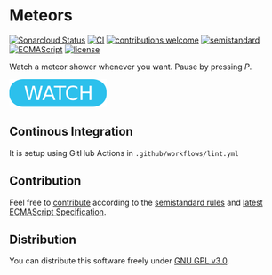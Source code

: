 # Meteors

[![Sonarcloud Status](https://sonarcloud.io/api/project_badges/measure?project=berkerol_meteors&metric=alert_status)](https://sonarcloud.io/dashboard?id=berkerol_meteors)
[![CI](https://github.com/berkerol/meteors/actions/workflows/lint.yml/badge.svg?branch=master)](https://github.com/berkerol/meteors/actions/workflows/lint.yml)
[![contributions welcome](https://img.shields.io/badge/contributions-welcome-brightgreen.svg)](https://github.com/berkerol/meteors/issues)
[![semistandard](https://img.shields.io/badge/code%20style-semistandard-brightgreen.svg)](https://github.com/Flet/semistandard)
[![ECMAScript](https://img.shields.io/badge/ECMAScript-latest-brightgreen.svg)](https://www.ecma-international.org/ecma-262)
[![license](https://img.shields.io/badge/license-GNU%20GPL%20v3.0-blue.svg)](https://github.com/berkerol/meteors/blob/master/LICENSE)

Watch a meteor shower whenever you want. Pause by pressing _P_.

[![button](watch.png)](https://berkerol.github.io/meteors/meteors.html)

## Continous Integration

It is setup using GitHub Actions in `.github/workflows/lint.yml`

## Contribution

Feel free to [contribute](https://github.com/berkerol/meteors/issues) according to the [semistandard rules](https://github.com/Flet/semistandard) and [latest ECMAScript Specification](https://www.ecma-international.org/ecma-262).

## Distribution

You can distribute this software freely under [GNU GPL v3.0](https://github.com/berkerol/meteors/blob/master/LICENSE).
